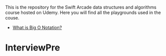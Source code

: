

This is the repository for the Swift Arcade data structures and algorithms course hosted on Udemy. Here you will find all the playgrounds used in the couse.


- [What is Big O Notation?](1-BigO/README.md)
# InterviewPre
